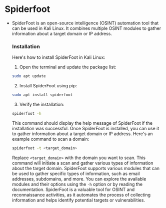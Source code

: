 # Spiderfoot
   - SpiderFoot is an open-source intelligence (OSINT) automation tool that can be used in Kali Linux. It combines multiple OSINT modules to gather information about a target domain or IP address.

     ### Installation
        Here's how to install SpiderFoot in Kali Linux:
        
        1. Open the terminal and update the package list:
        ```bash
        sudo apt update
        ```
        2. Install SpiderFoot using pip:
        ```bash
        sudo apt install spiderfoot
        ```
        3. Verify the installation:
        ```bash
        spiderfoot -h
        ```
        This command should display the help message of SpiderFoot if the installation was successful.
        Once SpiderFoot is installed, you can use it to gather information about a target domain or IP address. Here's an example command to scan a domain:
        ```bash
        spiderfoot -t <target_domain>
        ```
        Replace `<target_domain>` with the domain you want to scan. This command will initiate a scan and gather various types of information about the target domain.
        SpiderFoot supports various modules that can be used to gather specific types of information, such as email addresses, subdomains, and more. You can explore the available modules and their options using the `-h` option or by reading the documentation.
        SpiderFoot is a valuable tool for OSINT and reconnaissance activities, as it automates the process of collecting information and helps identify potential targets or vulnerabilities.
